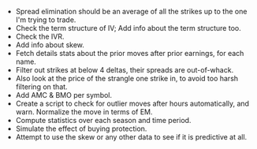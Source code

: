 - Spread elimination should be an average of all the strikes up to the one I'm trying to trade.
- Check the term structure of IV; Add info about the term structure too.
- Check the IVR.
- Add info about skew.
- Fetch details stats about the prior moves after prior earnings, for each name.
- Filter out strikes at below 4 deltas, their spreads are out-of-whack.
- Also look at the price of the strangle one strike in, to avoid too harsh filtering on that.
- Add AMC & BMO per symbol.
- Create a script to check for outlier moves after hours automatically, and warn.
  Normalize the move in terms of EM.
- Compute statistics over each season and time period.
- Simulate the effect of buying protection.
- Attempt to use the skew or any other data to see if it is predictive at all.

